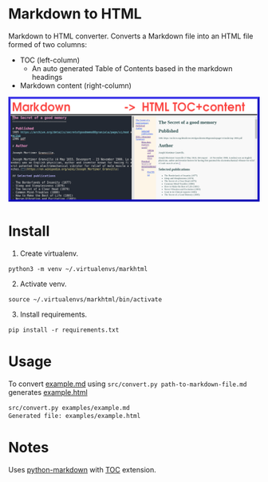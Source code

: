 Markdown to HTML
====================

Markdown to HTML converter. Converts a Markdown file into an HTML file
formed of two columns:

- TOC (left-column)
  - An auto generated Table of Contents based in the markdown headings
- Markdown content (right-column)

![example](https://raw.githubusercontent.com/marcanuy/markhtml/main/example.png)


# Install

1. Create virtualenv.

~~~
python3 -m venv ~/.virtualenvs/markhtml
~~~

2. Activate venv.

~~~
source ~/.virtualenvs/markhtml/bin/activate
~~~

3. Install requirements.
   
~~~
pip install -r requirements.txt
~~~

# Usage

To convert
[example.md](https://raw.githubusercontent.com/marcanuy/markhtml/main/examples/example.md)
using `src/convert.py path-to-markdown-file.md` generates [example.html](https://raw.githubusercontent.com/marcanuy/markhtml/main/examples/example.html)

~~~
src/convert.py examples/example.md
Generated file: examples/example.html
~~~

# Notes

Uses
[python-markdown](https://python-markdown.github.io/reference/index.html)
with [TOC](https://python-markdown.github.io/extensions/toc/#usage) extension.
